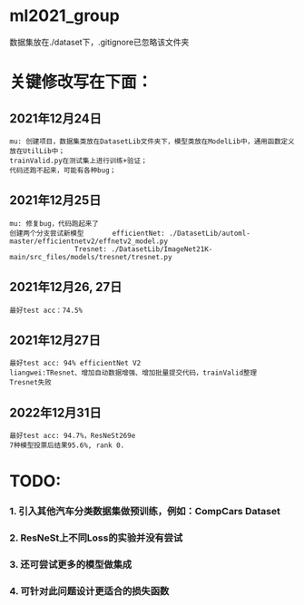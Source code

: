 # ml2021_group

数据集放在./dataset下，.gitignore已忽略该文件夹

# 关键修改写在下面：
## 2021年12月24日
    mu: 创建项目，数据集类放在DatasetLib文件夹下，模型类放在ModelLib中，通用函数定义放在UtilLib中；
    trainValid.py在测试集上进行训练+验证；
    代码还跑不起来，可能有各种bug；
## 2021年12月25日
    mu: 修复bug，代码跑起来了
    创建两个分支尝试新模型       efficientNet: ./DatasetLib/automl-master/efficientnetv2/effnetv2_model.py
                    Tresnet: ./DatasetLib/ImageNet21K-main/src_files/models/tresnet/tresnet.py
## 2021年12月26, 27日
    最好test acc：74.5%
## 2021年12月27日
    最好test acc: 94% efficientNet V2
    liangwei:TResnet、增加自动数据增强、增加批量提交代码，trainValid整理
    Tresnet失败
## 2022年12月31日
    最好test acc: 94.7%，ResNeSt269e
    7种模型投票后结果95.6%, rank 0.

# TODO:
### 1. 引入其他汽车分类数据集做预训练，例如：CompCars Dataset
### 2. ResNeSt上不同Loss的实验并没有尝试
### 3. 还可尝试更多的模型做集成
### 4. 可针对此问题设计更适合的损失函数